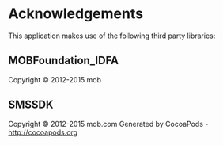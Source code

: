 # Acknowledgements
This application makes use of the following third party libraries:

## MOBFoundation_IDFA

Copyright © 2012-2015 mob

## SMSSDK

Copyright © 2012-2015 mob.com
Generated by CocoaPods - http://cocoapods.org
